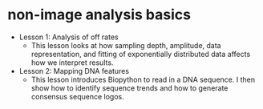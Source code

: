 # non-image analysis basics

* Lesson 1: Analysis of off rates
  - This lesson looks at how sampling depth, amplitude, data representation, and fitting of exponentially distributed data affects how we interpret results.
* Lesson 2: Mapping DNA features
  - This lesson introduces Biopython to read in a DNA sequence. I then show how to identify sequence trends and how to generate consensus sequence logos.

  
